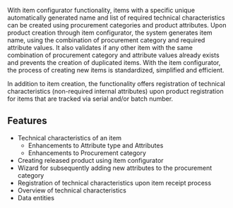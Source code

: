 
With item configurator functionality, items with a specific unique automatically generated name and list of required technical characteristics can be created using procurement categories and product attributes. Upon product creation through item configurator, the system generates item name, using the combination of procurement category and required attribute values. It also validates if any other item with the same combination of procurement category and attribute values already exists and prevents the creation of duplicated items. With the item configurator, the process of creating new items is standardized, simplified and efficient. 

In addition to item creation, the functionality offers registration of technical characteristics (non-required internal attributes) upon product registration for items that are tracked via serial and/or batch number. 

## Features
- Technical characteristics of an item
  - Enhancements to Attribute type and Attributes
  - Enhancements to Procurement category
- Creating released product using item configurator
- Wizard for subsequently adding new attributes to the procurement category
- Registration of technical characteristics upon item receipt process 
- Overview of technical characteristics
- Data entities 
